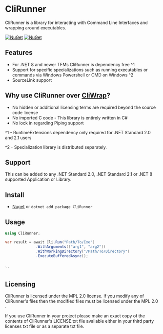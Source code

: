 # CliRunner
CliRunner is a library for interacting with Command Line Interfaces and wrapping around executables.

[![NuGet](https://img.shields.io/nuget/v/CliRunner.svg)](https://www.nuget.org/packages/CliRunner/) 
[![NuGet](https://img.shields.io/nuget/dt/CliRunner.svg)](https://www.nuget.org/packages/CliRunner/)


## Features
* For .NET 8 and newer TFMs CliRunner is dependency free ^1
* Support for specific specializations such as running executables or commands via Windows Powershell or CMD on Windows ^2
* SourceLink support

## Why use CliRunner over [CliWrap](https://github.com/Tyrrrz/CliWrap/)?
* No hidden or additional licensing terms are required beyond the source code license
* No imported C code - This library is entirely written in C#
* No lock in regarding Piping support

^1 - RuntimeExtensions dependency only required for .NET Standard 2.0 and 2.1 users

^2 - Specialization library is distributed separately.

## Support 
This can be added to any .NET Standard 2.0, .NET Standard 2.1 or .NET 8 supported Application or Library.

## Install
* [Nuget](https://nuget.org/packages/) or ``dotnet add package CliRunner``

## Usage

```csharp
using CliRunner;

var result = await Cli.Run("Path/To/Exe")
              .WithArguments(["arg1", "arg2"])
              .WithWorkingDirectory("/Path/To/Directory")
              .ExecuteBufferedAsync();


``
```

## Licensing
CliRunner is licensed under the MPL 2.0 license. If you modify any of CliRunner's files then the modified files must be licensed under the MPL 2.0 .

If you use CliRunner in your project please make an exact copy of the contents of CliRunner's LICENSE.txt file available either in your third party licenses txt file or as a separate txt file.
